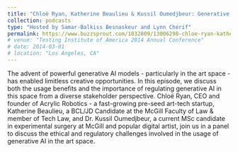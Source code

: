 ```yaml
---
title: "Chloë Ryan, Katherine Beaulieu & Kussil Oumedjbeur: Generative AI & Art"
collection: podcasts
type: "Hosted by Samar-Balkiss Besnaskeur and Lynn Cherif"
permalink: https://www.buzzsprout.com/1832809/13006298-chloe-ryan-katherine-beaulieu-kussil-oumedjbeur-generative-ai-art
# venue: "Testing Institute of America 2014 Annual Conference"
# date: 2014-03-01
# location: "Los Angeles, CA"
---
```


The advent of powerful generative AI models - particularly in the art space - has enabled limitless creative opportunities. In this episode, we discuss both the usage benefits and the importance of regulating generative AI in this space from a diverse stakeholder perspective. Chloë Ryan, CEO and founder of Acrylic Robotics - a fast-growing pre-seed art-tech startup, Katherine Beaulieu, a BCL/JD Candidate at the McGill Faculty of Law & member of Tech Law, and Dr. Kussil Oumedjbeur, a current MSc candidate in experimental surgery at McGill and popular digital artist, join us in a panel to discuss the ethical and regulatory challenges involved in the usage of generative AI in the art space. 